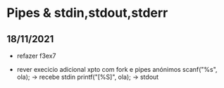 
# Pipes & stdin,stdout,stderr
## 18/11/2021 

* refazer f3ex7

* rever execicio adicional xpto com fork e pipes anónimos 
    scanf("%s", ola); -> recebe stdin
    printf("[%S]", ola); -> stdout

